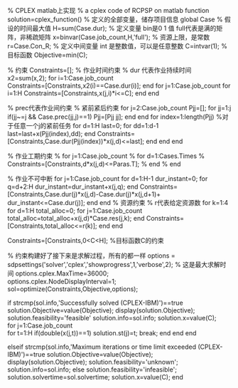 % CPLEX  matlab上实现
% a cplex code of RCPSP on matlab
function solution=cplex_function()
% 定义的全部变量，储存项目信息
global Case 
% 假设的时间最大值
H=sum(Case.dur);
% 定义变量   bin是0 1 值  full代表是满的矩阵，非稀疏矩阵
x=binvar(Case.job_count,H,'full');
% 资源上限，是常数
r=Case.Con_R;
% 定义中间变量   int 是整数值，可以是任意整数
C=intvar(1);
% 目标函数
Objective=min(C); 

% 约束
Constraints=[];
% 作业时间约束
% dur 代表作业持续时间
x2=sum(x,2);
for i=1:Case.job_count    
    Constraints=[Constraints,x2(i)==Case.dur(i)];
end
for j=1:Case.job_count 
    for i=1:H
        Constraints=[Constraints,x(j,i)*i<=C];
    end
end
    
% prec代表作业间约束 
% 紧前紧后约束
for j=2:Case.job_count
    Pjj=[];
    for jj=1:j
        if(jj~=j && Case.prec(jj,j)==1)
            Pjj=[Pjj jj];
        end
    end
    for index=1:length(Pjj) %对于任意一个j的紧前任务
        for d=1:H
            last=0;
            for dd=1:d-1
                last=last+x(Pjj(index),dd);
            end
            Constraints=[Constraints,Case.dur(Pjj(index))*x(j,d)<=last];
        end
    end
end


% 作业工期约束
% for j=1:Case.job_count
%     for d=1:Cases.Times
%          Constraints=[Constraints,d*x(j,d)<=Paras.T]; 
%     end
% end

% 作业不可中断
for j=1:Case.job_count
    for d=1:H-1
        dur_instant=0;
        for q=d+2:H
            dur_instant=dur_instant+x(j,q);
        end
        Constraints=[Constraints,Case.dur(j)*x(j,d)-Case.dur(j)*x(j,d+1)+ dur_instant<=Case.dur(j)];
    end
end
% 资源约束
% r代表给定资源数
for k=1:4
    for d=1:H
        total_alloc=0;
        for j=1:Case.job_count
            total_alloc=total_alloc+x(j,d)*Case.res(j,k);
        end
         Constraints=[Constraints,total_alloc<=r(k)];
    end
end

Constraints=[Constraints,0<C<H];    %目标函数C的约束


% 约束构建好了接下来是求解过程，所有的都一样
options = sdpsettings('solver','cplex','showprogress',1,'verbose',2);
% 这是最大求解时间
options.cplex.MaxTime=36000;  
options.cplex.NodeDisplayInterval=1;
sol=optimize(Constraints,Objective,options);

if strcmp(sol.info,'Successfully solved (CPLEX-IBM)')==true
    solution.Objective=value(Objective);
    display(solution.Objective);
    solution.feasibility='feasible'
    solution.info=sol.info;
    solution.x=value(C);     
    for j=1:Case.job_count   
         for t=1:H
             if(double(x(j,t))==1)
                 solution.st(j)=t;
                 break;
             end
         end
     end
             
elseif strcmp(sol.info,'Maximum iterations or time limit exceeded (CPLEX-IBM)')==true
    solution.Objective=value(Objective);
    display(solution.Objective);
    solution.feasibility='unknown';
    solution.info=sol.info;
else
    solution.feasibility='infeasible';
    solution.solvertime=sol.solvertime;
    solution.x=value(C);
end
